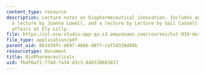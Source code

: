```yaml
---
content_type: resource
description: Lecture notes on biopharmeceutical innovation. Includes an introduction,
  a lecture by Joanna Lowell, and a lecture by Lecture by Gail Cassell, VP of international
  affairs at Ely Lilly.
file: https://ol-ocw-studio-app-qa.s3.amazonaws.com/courses/hst-939-designing-and-sustaining-technology-innovation-for-global-health-practice-spring-2008/fbdf6af1774d7a34d3c3846338683817_lecture10.pdf
file_type: application/pdf
parent_uid: 063439fc-d697-4666-48f7-caf5d330d88b
resourcetype: Document
title: BioPharmaceuticals
uid: fbdf6af1-774d-7a34-d3c3-846338683817
---
```

